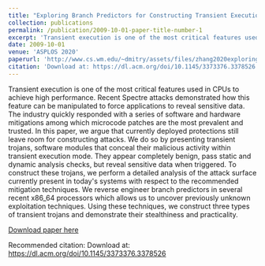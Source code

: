 ```yaml
---
title: "Exploring Branch Predictors for Constructing Transient Execution Trojans"
collection: publications
permalink: /publication/2009-10-01-paper-title-number-1
excerpt: 'Transient execution is one of the most critical features used in CPUs to achieve high performance. Recent Spectre attacks demonstrated how this feature can be manipulated to force applications to reveal sensitive data. The industry quickly responded with a series of software and hardware mitigations among which microcode patches are the most prevalent and trusted. In this paper, we argue that currently deployed protections still leave room for constructing attacks. We do so by presenting transient trojans, software modules that conceal their malicious activity within transient execution mode. They appear completely benign, pass static and dynamic analysis checks, but reveal sensitive data when triggered. To construct these trojans, we perform a detailed analysis of the attack surface currently present in today's systems with respect to the recommended mitigation techniques. We reverse engineer branch predictors in several recent x86_64 processors which allows us to uncover previously unknown exploitation techniques. Using these techniques, we construct three types of transient trojans and demonstrate their stealthiness and practicality.'
date: 2009-10-01
venue: 'ASPLOS 2020'
paperurl: 'http://www.cs.wm.edu/~dmitry/assets/files/zhang2020exploring.pdf'
citation: 'Download at: https://dl.acm.org/doi/10.1145/3373376.3378526'
---
```

Transient execution is one of the most critical features used in CPUs to achieve high performance. Recent Spectre attacks demonstrated how this feature can be manipulated to force applications to reveal sensitive data. The industry quickly responded with a series of software and hardware mitigations among which microcode patches are the most prevalent and trusted. In this paper, we argue that currently deployed protections still leave room for constructing attacks. We do so by presenting transient trojans, software modules that conceal their malicious activity within transient execution mode. They appear completely benign, pass static and dynamic analysis checks, but reveal sensitive data when triggered. To construct these trojans, we perform a detailed analysis of the attack surface currently present in today's systems with respect to the recommended mitigation techniques. We reverse engineer branch predictors in several recent x86_64 processors which allows us to uncover previously unknown exploitation techniques. Using these techniques, we construct three types of transient trojans and demonstrate their stealthiness and practicality.

[Download paper here](http://www.cs.wm.edu/~dmitry/assets/files/zhang2020exploring.pdf)

Recommended citation: Download at: https://dl.acm.org/doi/10.1145/3373376.3378526
